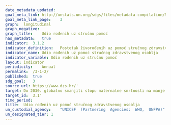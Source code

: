 ```yaml
---	
date_metadata_updated:	
goal_meta_link:	http://unstats.un.org/sdgs/files/metadata-compilation/Metadata-Goal-3.pdf'
goal_meta_link_page:	3
graph:	longitudinal
graph_negative:	
graph_title:	Udio rođenih uz stručnu pomoć
has_metadata:	true
indicator:	3.1.2
indicator_definition:	Postotak živorođenih uz pomoć stručnog zdravstvenog osoblja u određenom vremenskom razdoblju.
indicator_name:	Udio rođenih uz pomoć stručnog zdravstvenog osoblja
indicator_variable:	Udio rođenih uz stručnu pomoć
layout:	indicator
periodicity:	Annual
permalink:	/3-1-2/
published:	true
sdg_goal:	3
source_url:	https://www.dzs.hr/'
target:	Do 2030. globalno smanjiti stopu maternalne smrtnosti na manje od 70 na 100 000 živorođenih
target_id:	3.1'
time_period:	
title:	Udio rođenih uz pomoć stručnog zdravstvenog osoblja
un_custodial_agency:	"UNICEF  (Partnering  Agencies:  WHO,  UNFPA)"
un_designated_tier:	1
---	
```

